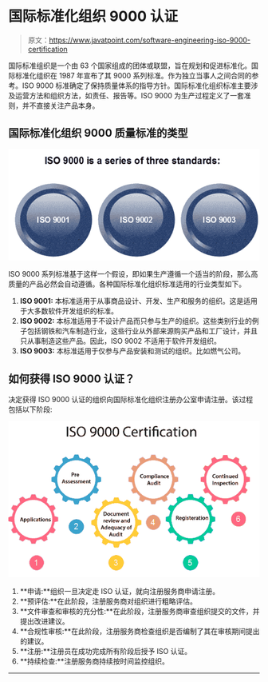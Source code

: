 # 国际标准化组织 9000 认证

> 原文：<https://www.javatpoint.com/software-engineering-iso-9000-certification>

国际标准组织是一个由 63 个国家组成的团体或联盟，旨在规划和促进标准化。国际标准化组织在 1987 年宣布了其 9000 系列标准。作为独立当事人之间合同的参考。ISO 9000 标准确定了保持质量体系的指导方针。国际标准化组织标准主要涉及运营方法和组织方法，如责任、报告等。ISO 9000 为生产过程定义了一套准则，并不直接关注产品本身。

## 国际标准化组织 9000 质量标准的类型

![ISO 9000 Certification](img/3b561073b41c87530d0872ccb20d5ec6.png)

ISO 9000 系列标准基于这样一个假设，即如果生产遵循一个适当的阶段，那么高质量的产品必然会自动遵循。各种国际标准化组织标准适用的行业类型如下。

1.  **ISO 9001:** 本标准适用于从事商品设计、开发、生产和服务的组织。这是适用于大多数软件开发组织的标准。
2.  **ISO 9002:** 本标准适用于不设计产品而只参与生产的组织。这些类别行业的例子包括钢铁和汽车制造行业，这些行业从外部来源购买产品和工厂设计，并且只从事制造这些产品。因此，ISO 9002 不适用于软件开发组织。
3.  **ISO 9003:** 本标准适用于仅参与产品安装和测试的组织。比如燃气公司。

## 如何获得 ISO 9000 认证？

决定获得 ISO 9000 认证的组织向国际标准化组织注册办公室申请注册。该过程包括以下阶段:

![ISO 9000 Certification](img/411f1850752f335d886dfe51fd5f66d3.png)

1.  **申请:**组织一旦决定走 ISO 认证，就向注册服务商申请注册。
2.  **预评估:**在此阶段，注册服务商对组织进行粗略评估。
3.  **文件审查和审核的充分性:**在此阶段，注册服务商审查组织提交的文件，并提出改进建议。
4.  **合规性审核:**在此阶段，注册服务商检查组织是否编制了其在审核期间提出的建议。
5.  **注册:**注册员在成功完成所有阶段后授予 ISO 认证。
6.  **持续检查:**注册服务商持续按时间监控组织。

* * *